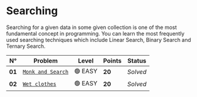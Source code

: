 # Searching

Searching for a given data in some given collection is one of the most fundamental concept in programming. You can learn the most frequently used searching techniques which include Linear Search, Binary Search and Ternary Search.

| N°     | Problem                                          | Level   | Points | Status   |
| ------ | ------------------------------------------------ | ------- | ------ | -------- |
| **01** | [`Monk and Search`](./Monk-and-Search/README.md) | 🟢 EASY | **20** | _Solved_ |
| **02** | [`Wet clothes`](./Wet-Clothes/README.md)         | 🟢 EASY | **20** | _Solved_ |
